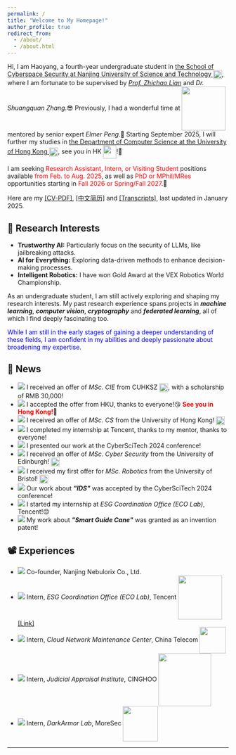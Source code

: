 ```yaml
---
permalink: /
title: "Welcome to My Homepage!"
author_profile: true
redirect_from: 
  - /about/
  - /about.html
---
```


Hi, I am Haoyang, a fourth-year undergraduate student in [the School of Cyberspace Security at Nanjing University of Science and Technology <img src="https://ALIENHHY.github.io/_pages/NJUST.png" align="center" style="vertical-align: middle; width: 20px;">](https://scs.njust.edu.cn/), where I am fortunate to be supervised by [*Prof. Zhichao Lian*](https://gsmis.njust.edu.cn/open/TutorInfo.aspx?dsbh=M3kK3EWHXJc6xzMaFrhOQA==&yxsh=z70ppxVSQAs=&zydm=SwsWR9zpmmw=) and *Dr. Shuangquan Zhang*.😎 Previously, I had a wonderful time at [<img src="https://ALIENHHY.github.io/_pages/Tencent.png" align="center" style="vertical-align: middle; width: 100px;">](https://www.tencent.com/zh-cn/) mentored by senior expert *Elmer Peng*.🤩 Starting September 2025, I will further my studies in [the Department of Computer Science at the University of Hong Kong <img src="https://ALIENHHY.github.io/_pages/HKU.png" align="center" style="vertical-align: middle; width: 20px;">](https://www.cs.hku.hk/), see you in HK <img src="https://ALIENHHY.github.io/_pages/Hong Kong.png" align="center" style="vertical-align: middle; width: 30px;">!🤪

I am seeking <span style="color: red;">Research Assistant, Intern, or Visiting Student</span> positions available <span style="color: red;">from Feb. to Aug. 2025</span>, as well as <span style="color: red;">PhD or MPhil/MRes</span> opportunities starting in <span style="color: red;">Fall 2026 or Spring/Fall 2027</span>.🥺

Here are my <a href="https://ALIENHHY.github.io/_pages/CV_Haoyang_Hu_NJUST.pdf" target="_blank">[CV-PDF]</a>, <a href="https://ALIENHHY.github.io/_pages/胡皓阳中文学术简历.pdf" target="_blank">[中文简历]</a> and <a href="https://ALIENHHY.github.io/_pages/Transcripts-Haoyang Hu.pdf" target="_blank">[Transcripts]</a>, last updated in January 2025.

🎇 Research Interests
---
* **Trustworthy AI:** Particularly focus on the security of LLMs, like jailbreaking attacks.
* **AI for Everything:** Exploring data-driven methods to enhance decision-making processes.
* **Intelligent Robotics:** I have won Gold Award at the VEX Robotics World Championship.

As an undergraduate student, I am still actively exploring and shaping my research interests. My past research experience spans projects in ***machine learning***, ***computer vision***, ***cryptography*** and ***federated learning***, all of which I find deeply fascinating too.

[//]: # (Currently, I am leading a project on ***the security of LLMs***, developing a black-box jailbreaking attack toolkit, which is also my graduation thesis. I am also contributing to a project on ***AI application in the pharmaceutical industry***, which is nearing implementation.)

<span style="color: blue;">While I am still in the early stages of gaining a deeper understanding of these fields, I am confident in my abilities and deeply passionate about broadening my expertise.</span>

📢 News
---
* ![](https://img.shields.io/badge/Jan.%202025-00FF00) I received an offer of *MSc. CIE* from CUHKSZ <img src="https://ALIENHHY.github.io/_pages/CUHKSZ.png" align="center" style="vertical-align: middle; width: 20px;">, with a scholarship of RMB 30,000!
* ![](https://img.shields.io/badge/Jan.%202025-00FF00) I accepted the offer from HKU, thanks to everyone!😘 **<span style="color: red;">See you in Hong Kong!</span>**🤗
* ![](https://img.shields.io/badge/Dec.%202024-00FF00) I received an offer of *MSc. CS* from the University of Hong Kong! <img src="https://ALIENHHY.github.io/_pages/HKU.png" align="center" style="vertical-align: middle; width: 20px;">
* ![](https://img.shields.io/badge/Dec.%202024-00FF00) I completed my internship at Tencent, thanks to my mentor, thanks to everyone!
* ![](https://img.shields.io/badge/Nov.%202024-00FF00) I presented our work at the CyberSciTech 2024 conference!
* ![](https://img.shields.io/badge/Oct.%202025-00FF00) I received an offer of *MSc. Cyber Security* from the University of Edinburgh! <img src="https://ALIENHHY.github.io/_pages/Edinburgh.png" align="center" style="vertical-align: middle; width: 20px;">
* ![](https://img.shields.io/badge/Oct.%202025-00FF00) I received my first offer for *MSc. Robotics* from the University of Bristol! <img src="https://ALIENHHY.github.io/_pages/Bristol.png" align="center" style="vertical-align: middle; width: 20px;">
* ![](https://img.shields.io/badge/Sep.%202024-00FF00) Our work about ***"IDS"*** was accepted by the CyberSciTech 2024 conference!
* ![](https://img.shields.io/badge/Sep.%202024-00FF00) I started my internship at *ESG Coordination Office (ECO Lab)*, Tencent!😊
* ![](https://img.shields.io/badge/Jul.%202024-00FF00) My work about ***"Smart Guide Cane"*** was granted as an invention patent!

📽 Experiences
---
* ![](https://img.shields.io/badge/Nov.%202024%20--%20Current-000000) Co-founder, Nanjing Nebulorix Co., Ltd.
* ![](https://img.shields.io/badge/Sep.%202024%20--%20Dec.%202024-000000) Intern, *ESG Coordination Office (ECO Lab)*, Tencent <img src="https://ALIENHHY.github.io/_pages/Tencent.png" align="center" style="vertical-align: middle; width: 100px;"> <a href="https://alienhhy.github.io/internships/" target="_blank">[Link]</a>
* ![](https://img.shields.io/badge/Jan.%202024%20--%20Feb.%202024-000000) Intern, *Cloud Network Maintenance Center*, China Telecom <img src="https://ALIENHHY.github.io/_pages/China Telecom.jpg" align="center" style="vertical-align: middle; width: 60px;">
* ![](https://img.shields.io/badge/Jul.%202023%20--%20Aug.%202023-000000) Intern, *Judicial Appraisal Institute*, CINGHOO <img src="https://ALIENHHY.github.io/_pages/CINGHOO.png" align="center" style="vertical-align: middle; width: 120px;">
* ![](https://img.shields.io/badge/Jul.%202022%20--%20Aug.%202022-000000) Intern, *DarkArmor Lab*, MoreSec <img src="https://ALIENHHY.github.io/_pages/MoreSec.png" align="center" style="vertical-align: middle; width: 80px;">

---

<script type="text/javascript" id="clustrmaps" src="//clustrmaps.com/map_v2.js?d=6wfR7GC9nCyJQPKiqnKV-XvXiwNpKSA2Zv_onF9ga-g&cl=ffffff&w=a"></script>
